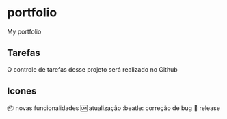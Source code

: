 # portfolio
My portfolio

## Tarefas
O controle de tarefas desse projeto será realizado no Github

## Icones

:package: novas funcionalidades
:up: atualização
:beatle: correção de bug
:checkered_flag: release